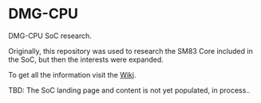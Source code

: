 # DMG-CPU

DMG-CPU SoC research.

Originally, this repository was used to research the SM83 Core included in the SoC, but then the interests were expanded.

To get all the information visit the [Wiki](/wiki/Readme.md).

TBD: The SoC landing page and content is not yet populated, in process..
